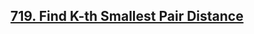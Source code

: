 ## [719. Find K-th Smallest Pair Distance](https://leetcode.com/problems/find-k-th-smallest-pair-distance)
